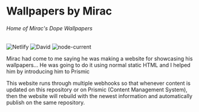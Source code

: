 # Wallpapers by Mirac
###### Home of Mirac's Dope Wallpapers
![Netlify](https://img.shields.io/netlify/f51543e0-002c-4d7c-98ff-acf5a6eac5e3?label=Netlify%20Build&logo=netlify&style=for-the-badge) 
![David](https://img.shields.io/david/Renaitare/Mirac?logo=yarn&style=for-the-badge)
![node-current](https://img.shields.io/node/v/gatsby-cli?logo=gatsby&style=for-the-badge)

Mirac had come to me saying he was making a website for showcasing his wallpapers...
He was going to do it using normal static HTML and I helped him by introducing him to Prismic

This website runs through multiple webhooks so that whenever content is updated on this repository or on Prismic (Content Management System), then the website will rebuild with the newest information and automatically publish on the same repository.

